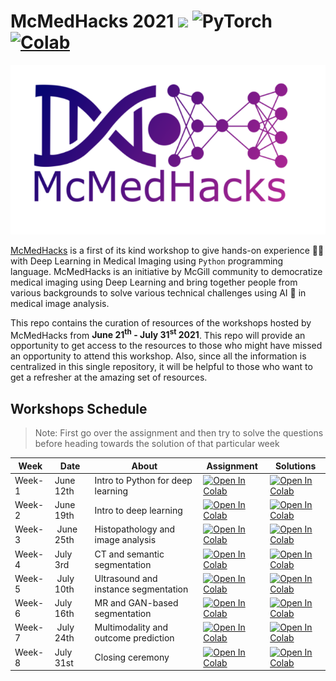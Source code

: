 # McMedHacks 2021 ![](https://img.shields.io/badge/python-3+-blue.svg) <img alt="PyTorch" src="https://img.shields.io/badge/PyTorch-%23EE4C2C.svg?style=for-the-badge&logo=PyTorch&logoColor=white" /> [![Colab](https://colab.research.google.com/assets/colab-badge.svg)]()


![](assets/images/McMedHack_logo.png)

[McMedHacks](https://mcmedhacks.com/) is a first of its kind workshop to give hands-on experience 🧑‍💻 with Deep Learning in Medical Imaging using `Python` programming language. McMedHacks is an initiative by McGill community to democratize medical imaging using Deep Learning and bring together people from various backgrounds to solve various technical challenges using AI 🤖 in medical image analysis. 

This repo contains the curation of resources of the workshops hosted by McMedHacks from **June 21<sup>th</sup> - July 31<sup>st</sup> 2021**. This repo will provide an opportunity to get access to the resources to those who might have missed an opportunity to attend this workshop. Also, since all the information is centralized in this single repository, it will be helpful to those who want to get a refresher at the amazing set of resources.

## Workshops Schedule
> Note: First go over the assignment and then try to solve the questions before heading towards the solution of that particular week

|Week  |Date       |About                               |Assignment                                                                                                                                                                 |Solutions                                                                                                                                                                  |
|------|-----------|------------------------------------|---------------------------------------------------------------------------------------------------------------------------------------------------------------------------|---------------------------------------------------------------------------------------------------------------------------------------------------------------------------|
|Week-1|June 12th  |Intro to Python for deep learning   |[![Open In Colab](https://colab.research.google.com/assets/colab-badge.svg)](https://colab.research.google.com/drive/1FB2fJ4dUPzjM3JM4W4UbWHEcG_EgEQpv?usp=sharing) |[![Open In Colab](https://colab.research.google.com/assets/colab-badge.svg)](https://colab.research.google.com/drive/10LPpBQpamlGdqwFW17-ORyI8p-3DgKis?usp=sharing) |
|Week-2|June 19th  |Intro to deep learning              |[![Open In Colab](https://colab.research.google.com/assets/colab-badge.svg)](https://www.google.com/url?q=https://colab.research.google.com/drive/1hUL-0xW4CEGRuiNkz7AWoNyGgdqNxZmC?usp%3Dsharing&source=gmail&ust=1624522575196000&usg=AFQjCNFdaNaElg7itiDgtYmVQxNqXboBsQ) |[![Open In Colab](https://colab.research.google.com/assets/colab-badge.svg)](https://colab.research.google.com/drive/10LPpBQpamlGdqwFW17-ORyI8p-3DgKis?usp=sharing) |
|Week-3| June 25th |Histopathology and image analysis   |[![Open In Colab](https://colab.research.google.com/assets/colab-badge.svg)](https://colab.research.google.com/drive/1OonVCebx3V2rpOl2CqSpP72pZSVeKVPs?usp=sharing) |[![Open In Colab](https://colab.research.google.com/assets/colab-badge.svg)](https://github.com/vasudev-sharma/Expand_AI-Assignment/blob/master/Expand_ai_problem_1.ipynb) |
|Week-4|July 3rd   |CT and semantic segmentation        |[![Open In Colab](https://colab.research.google.com/assets/colab-badge.svg)](https://github.com/vasudev-sharma/Expand_AI-Assignment/blob/master/Expand_ai_problem_1.ipynb) |[![Open In Colab](https://colab.research.google.com/assets/colab-badge.svg)](https://github.com/vasudev-sharma/Expand_AI-Assignment/blob/master/Expand_ai_problem_1.ipynb) |
|Week-5| July 10th |Ultrasound and instance segmentation|[![Open In Colab](https://colab.research.google.com/assets/colab-badge.svg)](https://github.com/vasudev-sharma/Expand_AI-Assignment/blob/master/Expand_ai_problem_1.ipynb) |[![Open In Colab](https://colab.research.google.com/assets/colab-badge.svg)](https://github.com/vasudev-sharma/Expand_AI-Assignment/blob/master/Expand_ai_problem_1.ipynb) |
|Week-6|July 16th  |MR and GAN-based segmentation       |[![Open In Colab](https://colab.research.google.com/assets/colab-badge.svg)](https://github.com/vasudev-sharma/Expand_AI-Assignment/blob/master/Expand_ai_problem_1.ipynb) |[![Open In Colab](https://colab.research.google.com/assets/colab-badge.svg)](https://github.com/vasudev-sharma/Expand_AI-Assignment/blob/master/Expand_ai_problem_1.ipynb) |
|Week-7| July 24th |Multimodality and outcome prediction|[![Open In Colab](https://colab.research.google.com/assets/colab-badge.svg)](https://github.com/vasudev-sharma/Expand_AI-Assignment/blob/master/Expand_ai_problem_1.ipynb) |[![Open In Colab](https://colab.research.google.com/assets/colab-badge.svg)](https://github.com/vasudev-sharma/Expand_AI-Assignment/blob/master/Expand_ai_problem_1.ipynb) |
|Week-8|July 31st  |Closing ceremony                    |[![Open In Colab](https://colab.research.google.com/assets/colab-badge.svg)](https://github.com/vasudev-sharma/Expand_AI-Assignment/blob/master/Expand_ai_problem_1.ipynb) |[![Open In Colab](https://colab.research.google.com/assets/colab-badge.svg)](https://github.com/vasudev-sharma/Expand_AI-Assignment/blob/master/Expand_ai_problem_1.ipynb) |
